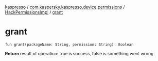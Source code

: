 [kaspresso](../../index.md) / [com.kaspersky.kaspresso.device.permissions](../index.md) / [HackPermissionsImpl](index.md) / [grant](./grant.md)

# grant

`fun grant(packageName: String, permission: String): Boolean`

**Return**
result of operation: true is success, false is something went wrong

